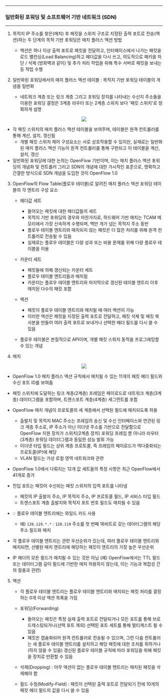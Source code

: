 -----
### 일반화된 포워딩 및 소프트웨어 기반 네트워크 (SDN)
-----
1. 목적지 IP 주소를 찾은(매치) 후 패킷을 스위치 구조로 지정된 출력 포트로 전송(액션)하는 두 단계의 목적 기반 포워딩은 매치 플러스 액션 방법
   - 액션은 하나 이상 출력 포트로 패킷을 전달하고, 인터페이스에서 나가는 패킷을 로드 밸런싱(Load Balancing)하고 헤더값을 다시 쓰고, 의도적으로 패키을 차단 / 삭제 (방화벽과 같이) 및 추가 처리 작업을 위해 특수 서버로 패킷을 보내는 등 작업 수행

2. 일반화된 포워딩에서의 매치 플러스 액션 테이블 : 목적지 기반 포워딩 테이블의 개념을 일반화
   - 네트워크 계층 또는 링크 계층 그리고 포워딩 장치를 나타내는 수신지 주소들을 이용한 포워딩 결정은 3계층 라우터 또는 2계층 스위치 보다 '패킷 스위치'로 정확하게 설명
<div align="center">
<img src="https://github.com/user-attachments/assets/9e64e4b7-a380-447e-829c-d1af86e32e42">
</div>

   - 각 패킷 스위치의 매치 플러스 액션 테이블을 보여주며, 테이블은 원격 컨트롤러를 통해 계산, 설치, 갱신됨
     + 개별 패킷 스위치 제어 구성요소는 서로 상호작용할 수 있지만, 실제로는 일반화된 매치 플러스 액션 기능이 원격 컨트롤러를 통해 구현되고 이 테이블을 계산, 설치, 갱신
   - 일반화된 포워딩에 대한 논의는 OpenFlow 기반이며, 이는 매치 플러스 액션 포워딩의 개념화 및 컨트롤러 그리고 SDN의 개념에 대한 가시적인 표준으로, 명확하고 간결한 방식으로 SDN 개념을 도입한 것이 OpenFlow 1.0

3. OpenFlow의 Flow Table(플로우 테이블)로 알려진 매치 플러스 액션 포워딩 테이블의 각 엔트리 구성 요소
   - 헤더값 세트
     + 들어오는 패킷에 대한 헤더값들의 세트
     + 목적지 기반 포워딩의 경우와 마찬가지로, 하드웨어 기반 매치는 TCAM 메모리에서 가장 신속하게 수행되며, 백만 개가 넘는 목적지 주소 동반
     + 플로우 테이블 엔트리와 매치되지 않는 패킷은 더 많은 처리를 위해 원격 컨트롤러로 전송될 수 있음
     + 실제로는 플로우 테이블은 다량 성과 또는 비용 문제를 위해 다량 플로우 테이블을 이용

   - 카운터 세트
     + 패킷들에 의해 갱신되는 카운터 세트
     + 플로우 테이블 엔트리들과 매치됨
     + 카운터는 플로우 테이블 엔트리와 마지막으로 갱신된 테이블 엔트리 이후 매치된 다수의 패킷 포함

   - 액션
     + 패킷이 플로우 테이블 엔트리와 매치될 때 여러 액션이 가능
     + 이러한 액션은 패킷을 지정된 출력 포트로 전달하고, 패킷 삭제 및 패킷 복사본을 만들어 여러 출력 포트로 보내거나 선택한 헤더 필드를 다시 쓸 수 있음

   - 플로우 테이블은 본질적으로 API이며, 개별 패킷 스위치 동작을 프로그래밍할 수 있는 개념


4. 매치
<div align="center">
<img src="https://github.com/user-attachments/assets/3dc0fd8f-974c-40e4-b158-2dadb9f71488">
</div>

   - OpenFlow 1.0 매치 플러스 액션 규칙에서 매치될 수 있는 11개의 패킷 헤더 필드와 수신 포트 ID를 보여줌
   - 패킷 스위치에 도달하는 링크 계층(2계층) 프레임은 페이로드로 네트워크 계층(3계층) 데이터그램을 포함하며, 트랜스포트 계층(4계층) 세그먼트를 포함
   - OpenFlow 매치 개념이 프로토콜의 세 계층에서 선택된 필드에 매치되도록 허용
     + 출발지 및 목적지 MAC 주소는 프레임의 송신 및 수신 인터페이스와 연관된 링크 계층 주소로, IP 주소가 아닌 이더넷 주소를 기반으로 전달함으로 OpenFlow 지원 장치가 스위치(2계층 장치) 포워딩 프레임 뿐 아니라 라우터(3계층) 포워딩 데이터그램과 동일한 성능 발휘 가능
     + 이더넷 타입 필드는 상위 계층 프로토콜, 즉 프레임의 페이로드가 역다중화되는 프로토콜(IP)에 해당
     + VLAN 필드는 가상 로컬 영역 네트워크와 관련
   - OpenFlow 1.0에서 다뤄지는 12개 값 세트들의 특정 사항은 최근 OpenFlow에서 41개로 증가
   - 진입 포트는 패킷이 수신되는 패킷 스위치의 입력 포트를 나타냄
     + 패킷의 IP 출발지 주소, IP 목적지 주소, IP 프로토콜 필드, IP 서비스 타입 필드
     + 트랜스포트 계층 출발지와 목적지 포트 번호 필드도 매치될 수 있음

   - 💡 플로우 테이블 엔트리에는 와일드 카드 사용
     + 예) ```128.119.*.*``` : ```128.119``` 주소를 첫 번째 16비트로 갖는 데아터그램의 해당 주소 필드와 매치
   - 각 플로우 테이블 엔트리는 관련 우선순위가 있는데, 여러 플로우 테이블 엔트리와 매치되면, 선별된 매치 엔트리에 해당하는 패킷이 엔트리의 가장 높은 우선순위
   - IP 헤더의 모든 필드가 매치될 수 있는 것은 아님 (예) OpenFlow에서는 TTL 필드 또는 데이터그램 길이 필드에 기반한 매치 허용하지 않는데, 이는 기능과 복잡성 간의 절충과 관련)

5. 액션
   - 각 플로우 테이블 엔트리는 플로우 테이블 엔트리와 매치되는 패킷 처리를 결정하는 0개 이상 액션 목록을 가짐
   - 포워딩(Forwarding)
     + 들어오는 패킷은 특정 실제 출력 포트로 전달되거나 모든 포트를 통해 브로드캐스팅되거나(선택 포트 제외) 선택된 포트 세트를 통해 멀티캐스트 될 수 있음
     + 패킷은 캡슐화되어 원격 컨트롤러로 전송될 수 있으며, 그런 다음 컨트롤러는 새 플로우 테이블 엔트리를 설치하고 해당 패킷에 대한 조치를 취하거나(하지 않을 수 있음) 갱신된 플로우 테이블 규칙에 따라 포워딩을 위해 패킷을 장치로 반환할 수 있음
    
   - 삭제(Dropping) : 아무 액션이 없는 플로우 테이블 엔트리는 매치된 패킷을 삭제해야 함
   - 필드 수정(Modify-Field) : 패킷이 선택된 출력 포트로 전달되기 전에 10개의 패킷 헤더 필드의 값을 다시 쓸 수 있음
